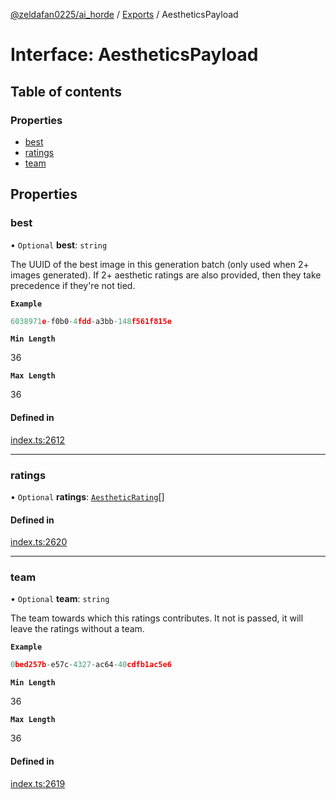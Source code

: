 [@zeldafan0225/ai_horde](../README.md) / [Exports](../modules.md) / AestheticsPayload

# Interface: AestheticsPayload

## Table of contents

### Properties

- [best](AestheticsPayload.md#best)
- [ratings](AestheticsPayload.md#ratings)
- [team](AestheticsPayload.md#team)

## Properties

### best

• `Optional` **best**: `string`

The UUID of the best image in this generation batch (only used when 2+ images generated). If 2+ aesthetic ratings are also provided, then they take precedence if they're not tied.

**`Example`**

```ts
6038971e-f0b0-4fdd-a3bb-148f561f815e
```

**`Min Length`**

36

**`Max Length`**

36

#### Defined in

[index.ts:2612](https://github.com/ZeldaFan0225/ai_horde/blob/d340ba6/index.ts#L2612)

___

### ratings

• `Optional` **ratings**: [`AestheticRating`](AestheticRating.md)[]

#### Defined in

[index.ts:2620](https://github.com/ZeldaFan0225/ai_horde/blob/d340ba6/index.ts#L2620)

___

### team

• `Optional` **team**: `string`

The team towards which this ratings contributes. It not is passed, it will leave the ratings without a team.

**`Example`**

```ts
0bed257b-e57c-4327-ac64-40cdfb1ac5e6
```

**`Min Length`**

36

**`Max Length`**

36

#### Defined in

[index.ts:2619](https://github.com/ZeldaFan0225/ai_horde/blob/d340ba6/index.ts#L2619)
